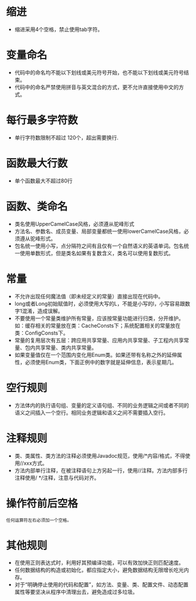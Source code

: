 # 缩进
* 缩进采用4个空格，禁止使用tab字符。
# 变量命名
* 代码中的命名均不能以下划线或美元符号开始，也不能以下划线或美元符号结束。
* 代码中的命名严禁使用拼音与英文混合的方式，更不允许直接使用中文的方式。
# 每行最多字符数
* 单行字符数限制不超过 120个，超出需要换行.
# 函数最大行数
* 单个函数最大不超过80行
# 函数、类命名
* 类名使用UpperCamelCase风格，必须遵从驼峰形式
* 方法名、参数名、成员变量、局部变量都统一使用lowerCamelCase风格，必须遵从驼峰形式。
* 包名统一使用小写，点分隔符之间有且仅有一个自然语义的英语单词。包名统一使用单数形式，但是类名如果有复数含义，类名可以使用复数形式。
# 常量
* 不允许出现任何魔法值（即未经定义的常量）直接出现在代码中。
* long或者Long初始赋值时，必须使用大写的L，不能是小写的l，小写容易跟数字1混淆，造成误解。
* 不要使用一个常量类维护所有常量，应该按常量功能进行归类，分开维护。如：缓存相关的常量放在类：CacheConsts下；系统配置相关的常量放在类：ConfigConsts下。
* 常量的复用层次有五层：跨应用共享常量、应用内共享常量、子工程内共享常量、包内共享常量、类内共享常量。
* 如果变量值仅在一个范围内变化用Enum类。如果还带有名称之外的延伸属性，必须使用Enum类，下面正例中的数字就是延伸信息，表示星期几。
# 空行规则
* 方法体内的执行语句组、变量的定义语句组、不同的业务逻辑之间或者不同的语义之间插入一个空行。相同业务逻辑和语义之间不需要插入空行。
# 注释规则
* 类、类属性、类方法的注释必须使用Javadoc规范，使用/*内容/格式，不得使用//xxx方式。
* 方法内部单行注释，在被注释语句上方另起一行，使用//注释。方法内部多行注释使用/ */注释，注意与代码对齐。
# 操作符前后空格
	任何运算符左右必须加一个空格。
# 其他规则
* 在使用正则表达式时，利用好其预编译功能，可以有效加快正则匹配速度。
* 任何数据结构的构造或初始化，都应指定大小，避免数据结构无限增长吃光内存。
* 对于“明确停止使用的代码和配置”，如方法、变量、类、配置文件、动态配置属性等要坚决从程序中清理出去，避免造成过多垃圾。